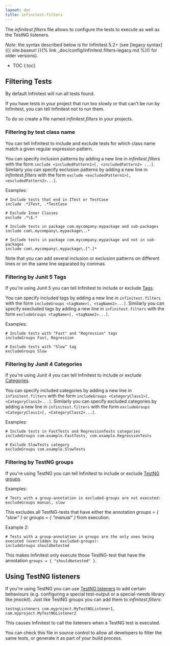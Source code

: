 ```yaml
---
layout: doc
title: infinitest.filters
---
```


The *infinitest.filters* file allows to configure the tests to execute as well as the TestNG listeners.

*Note*: the syntax described below is for Infinitest 5.2+ (see [legacy syntax]({{ site.baseurl }}{% link _doc/config/infinitest.filters-legacy.md %})) for older versions).

* TOC
{:toc}


## Filtering Tests

By default Infinitest will run all tests found.

If you have tests in your project that run too slowly or that can't be run by Infinitest, you can tell Infinitest not to run them.
 
To do so create a file named *infinitest.filters* in your projects.


### Filtering by test class name

You can tell Infinitest to include and exclude tests for which class name match a given regular expression pattern.

You can specify inclusion patterns by adding a new line in *infinitest.filters* with the form `include <includedPattern1>[, <includedPattern2> ...]`.
Similarly you can specify exclusion patterns by adding a new line in *infinitest.filters* with the form `exclude <excludedPattern1>[, <excludedPattern2>...]`.

Examples:

    # Include tests that end in ITest or TestCase
    include .*ITest, .*TestCase
    
    # Exclude Inner Classes
    exclude .*\$.*
    
    # Include tests in package com.mycompany.mypackage and sub-packages
    include com\.mycompany\.mypackage\..*
    
    # Include tests in package com.mycompany.mypackage and not in sub-packages
    include com\.mycompany\.mypackage\.[^.]*
    
Note that you can add several inclusion or exclusion patterns on different lines or on the same line separated by commas.

      
### Filtering by Junit 5 Tags

If you're using Junit 5 you can tell Infinitest to include or exclude [Tags](https://junit.org/junit5/docs/current/user-guide/#writing-tests-tagging-and-filtering).

You can specify included tags by adding a new line in `infinitest.filters` with the form `includeGroups <tagName>[, <tagName2>...]`.
Similarly you can specify execluded tags by adding a new line in `infinitest.filters` with the form `excludeGroups <tagName>[, <tagName2>...]`.

Examples:

    # Include tests with "Fast" and "Regression" tags
    includeGroups Fast, Regression
    
    # Exclude tests with "Slow" tag
    excludeGroups Slow


### Filtering by Junit 4 Categories

If you're using Junit 4 you can tell Infinitest to include or exclude [Categories](https://github.com/junit-team/junit4/wiki/categories).

You can specify included categories by adding a new line in `infinitest.filters` with the form `includeGroups <CategoryClass1>[, <CategoryClass3>...]`.
Similarly you can specify excluded categories by adding a new line in `infinitest.filters` with the form `excludeGroups <CategoryClass1>[, <CategoryClass2>...]`.

Examples:

    # Include tests in FastTests and RegressionTests categories
    includeGroups com.example.FastTests, com.example.RegressionTests
    
    # Exclude SlowTests category
    excludeGroups com.example.SlowTests


### Filtering by TestNG groups

If you're using TestNG you can tell Infinitest to include or exclude [TestNG groups](http://testng.org/doc/documentation-main.html#test-groups).

Examples:

    # Tests with a group-annotation in excluded-groups are not executed:
    excludeGroups manual, slow

This excludes all TestNG-tests that have either the annotation *groups = { "slow" }* or *groups = { "manual" }* from execution.

Example 2:

    # Tests with a group-annotation in groups are the only ones being executed (overridden by excluded-groups):
    includeGroups shouldbetested

This makes Infinitest only execute those TestNG-test that have the annotation `groups = { "shouldbetested" }`.

## Using TestNG listeners

If you're using TestNG you can use [TestNG listeners](http://testng.org/doc/documentation-main.html#testng-listeners) to add certain behaviours (e.g. configuring a special test-output or a special-needs library like jmockit). Just like TestNG groups you can add them to *infinitest.filters*:

    testngListeners com.myproject.MyTestNGListener1, com.myproject.MyTestNGListener2

This causes Infinitest to call the listeners when a TestNG test is executed.

You can check this file in source control to allow all developers to filter the same tests, or generate it as part of your build process.
